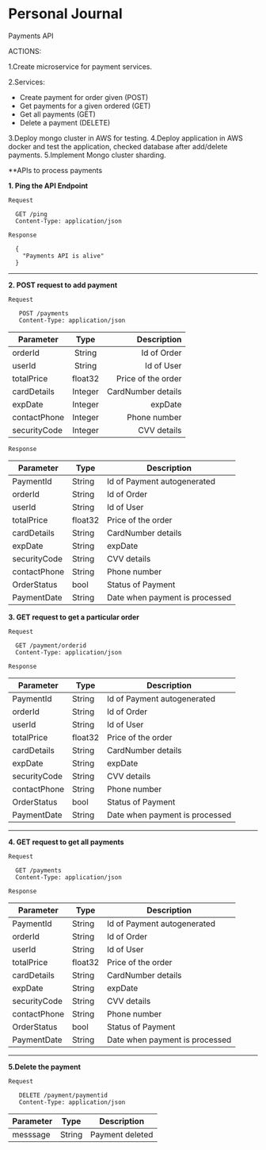 # Personal Journal
Payments API

ACTIONS:

1.Create microservice for payment services.

2.Services: 
* Create payment for order given (POST)
* Get payments for a given ordered (GET)
* Get all payments (GET)
* Delete a payment (DELETE)

3.Deploy mongo cluster in AWS for testing.
4.Deploy application in AWS docker and test the application, checked database after add/delete payments.
5.Implement Mongo cluster sharding.


**APIs to process payments

**1. Ping the API Endpoint**

```Request```
```
  GET /ping
  Content-Type: application/json
```
```Response```
```
  {
    "Payments API is alive"
  }
```
---

**2. POST request to add payment**

```Request```
```
   POST /payments
   Content-Type: application/json
```
| Parameter      | Type          | Description  |
| ------------- |:-------------:| -----:|
| orderId      | String      | Id of Order |
| userId | String      |   Id of User  |
| totalPrice      | float32      | Price of the order |
| cardDetails | Integer      |   CardNumber details |
| expDate | Integer      |   expDate  |
| contactPhone | Integer      |   Phone number  |
| securityCode | Integer      |   CVV details  |

```Response```

|Parameter	|Type	|Description  |
|----|----|----|
| PaymentId      | String      | Id of Payment autogenerated|
| orderId      | String      | Id of Order |
| userId | String      |   Id of User  |
| totalPrice      | float32      | Price of the order |
| cardDetails | String      |   CardNumber details |
| expDate | String      |   expDate  |
| securityCode | String      |   CVV details  |
| contactPhone | String      |   Phone number  |
| OrderStatus | bool      |   Status of Payment  |
| PaymentDate | String      |   Date when payment is processed |


**3. GET request to get a particular order**

```Request```
```
  GET /payment/orderid
  Content-Type: application/json
 ```
 ```Response```
 
|Parameter	|Type	|Description  |
|----|----|----|
| PaymentId      | String      | Id of Payment autogenerated|
| orderId      | String      | Id of Order |
| userId | String      |   Id of User  |
| totalPrice      | float32      | Price of the order |
| cardDetails | String      |   CardNumber details |
| expDate | String      |   expDate  |
| securityCode | String      |   CVV details  |
| contactPhone | String      |   Phone number  |
| OrderStatus | bool      |   Status of Payment  |
| PaymentDate | String      |   Date when payment is processed |


---
**4. GET request to get all payments**

```Request```
```
  GET /payments
  Content-Type: application/json
 ```
 ```Response```
 
|Parameter	|Type	|Description  |
|----|----|----|
| PaymentId      | String      | Id of Payment autogenerated|
| orderId      | String      | Id of Order |
| userId | String      |   Id of User  |
| totalPrice      | float32      | Price of the order |
| cardDetails | String      |   CardNumber details |
| expDate | String      |   expDate  |
| securityCode | String      |   CVV details  |
| contactPhone | String      |   Phone number  |
| OrderStatus | bool      |   Status of Payment  |
| PaymentDate | String      |   Date when payment is processed |


---

**5.Delete the payment**

```Request```
```
   DELETE /payment/paymentid
   Content-Type: application/json
```


|Parameter	|Type |	Description|
|-----|-----|------|
|messsage	|String| Payment deleted |








































